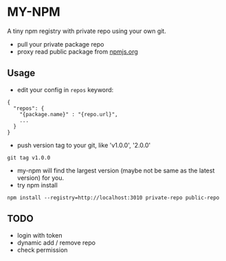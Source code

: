 MY-NPM
======
A tiny npm registry with private repo using your own git.
- pull your private package repo
- proxy read public package from [npmjs.org](https://npmjs.org)

## Usage
- edit your config in `repos` keyword:
```
{
  "repos": {
    "{package.name}" : "{repo.url}",
    ...
  }
}
```
- push version tag to your git, like 'v1.0.0', '2.0.0'
```
git tag v1.0.0
```
- my-npm will find the largest version (maybe not be same as the latest version) for you.
- try npm install
```
npm install --registry=http://localhost:3010 private-repo public-repo
```

## TODO
- login with token
- dynamic add / remove repo
- check permission